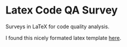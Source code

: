 # Latex Code QA Survey

Surveys in LaTeX for code quality analysis.

I found this nicely formated latex template [here](https://github.com/annerosenisser/latex-surveys).
